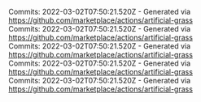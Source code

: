 Commits: 2022-03-02T07:50:21.520Z - Generated via https://github.com/marketplace/actions/artificial-grass
<br>
Commits: 2022-03-02T07:50:21.520Z - Generated via https://github.com/marketplace/actions/artificial-grass
<br>
Commits: 2022-03-02T07:50:21.520Z - Generated via https://github.com/marketplace/actions/artificial-grass
<br>
Commits: 2022-03-02T07:50:21.520Z - Generated via https://github.com/marketplace/actions/artificial-grass
<br>
Commits: 2022-03-02T07:50:21.520Z - Generated via https://github.com/marketplace/actions/artificial-grass
<br>
